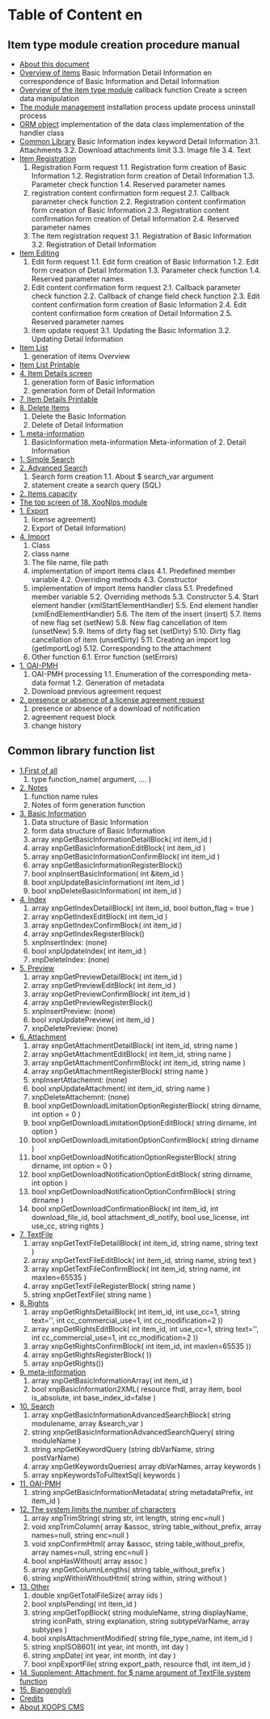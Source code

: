 # Table of Content en
## Item type module creation procedure manual
* [About this document](book/itemtype/intro.md)
* [Overview of items](book/itemtype/item.md)
 Basic Information
 Detail Information
 en correspondence of Basic Information and Detail Information
* [Overview of the item type module](book/itemtype/itemtype.md)
	callback function
	Create a screen
	data manipulation
* [The module management](book/itemtype/module.md)
	 installation process
	 update process
	 uninstall process
* [ORM object](book/itemtype/orm.md)
	implementation of the data class
	implementation of the handler class
* [Common Library](book/itemtype/commonlib.md)
	Basic Information
	index keyword
	Detail Information
	3.1. Attachments
	3.2. Download attachments limit
	3.3. Image file
	3.4. Text
* [Item Registration](book/itemtype/register.md)
	1. Registration Form request
		1.1. Registration form creation of Basic Information
		1.2. Registration form creation of Detail Information
		1.3. Parameter check function
		1.4. Reserved parameter names
	2. registration content confirmation form request
		2.1. Callback parameter check function
		2.2. Registration content confirmation form creation of Basic Information
		2.3. Registration content confirmation form creation of Detail Information
		2.4. Reserved parameter names
	3. The item registration request
		3.1. Registration of Basic Information
		3.2. Registration of Detail Information
* [Item Editing](book/itemtype/edit.md)
	1. Edit form request
		1.1. Edit form creation of Basic Information
		1.2. Edit form creation of Detail Information
		1.3. Parameter check function
		1.4. Reserved parameter names
	2. Edit content confirmation form request
		2.1. Callback parameter check function
		2.2. Callback of change field check function
		2.3. Edit content confirmation form creation of Basic Information
		2.4. Edit content confirmation form creation of Detail Information
		2.5. Reserved parameter names
	3. item update request
		3.1. Updating the Basic Information
		3.2. Updating Detail Information
* [Item List](book/itemtype/list.md)
	1. generation of items Overview
* [Item List Printable](book/itemtype/printlist.md)
* [4. Item Details screen](book/itemtype/detail.md)
	1. generation form of Basic Information
	2. generation form of Detail Information
* [7. Item Details Printable](book/itemtype/print.md)
* [8. Delete Items](book/itemtype/delete.md)
	1. Delete the Basic Information
	2. Delete of Detail Information
* [1. meta-information](book/itemtype/metainfo.md)
	1. BasicInformation meta-information
	Meta-information of 2. Detail Information
* [1. Simple Search](book/itemtype/quicksearch.md)
* [2. Advanced Search](book/itemtype/advancedsearch.md)
	1. Search form creation
		1.1. About $ search_var argument
	1. statement create a search query (SQL)
* [2. Items capacity](book/itemtype/capacity.md)
* [The top screen of 18. XooNIps module](book/itemtype/module_top.md)
* [1. Export](book/itemtype/export.md)
	1. license agreement)
	2. Export of Detail Information)
* [4. Import](book/itemtype/import.md)
	1. Class
	2. class name
	3. The file name, file path
	4. implementation of import items class
		4.1. Predefined member variable
		4.2. Overriding methods
		4.3. Constructor
	5. implementation of import items handler class
		5.1. Predefined member variable
		5.2. Overriding methods
		5.3. Constructor
		5.4. Start element handler (xmlStartElementHandler)
		5.5. End element handler (xmlEndElementHandler)
		5.6. The item of the insert (insert)
		5.7. Items of new flag set (setNew)
		5.8. New flag cancellation of item (unsetNew)
		5.9. Items of dirty flag set (setDirty)
		5.10. Dirty flag cancellation of item (unsetDirty)
		5.11. Creating an import log (getImportLog)
		5.12. Corresponding to the attachment
	6. Other function
		6.1. Error function (setErrors)
* [1. OAI-PMH](book/itemtype/oaipmh.md)
	1. OAI-PMH processing
	1.1. Enumeration of the corresponding meta-data format
	1.2. Generation of metadata
	1. Download previous agreement request
* [2. presence or absence of a license agreement request](book/itemtype/)
	1. presence or absence of a download of notification
	2. agreement request block
	3. change history
## Common library function list
* [1.First of all](book/commonlib/intro.md)
	1. type function_name( argument, …. )
* [2. Notes](book/commonlib/notice.md)
	1. function name rules
	2. Notes of form generation function
* [3. Basic Information](book/commonlib/basicinfo.md)
	1. Data structure of Basic Information
	2. form data structure of Basic Information
	3. array xnpGetBasicInformationDetailBlock( int item_id )
	4. array xnpGetBasicInformationEditBlock( int item_id )
	5. array xnpGetBasicInformationConfirmBlock( int item_id )
	6. array xnpGetBasicInformationRegisterBlock()
	7. bool xnpInsertBasicInformation( int &item_id )
	8. bool xnpUpdateBasicInformation( int item_id )
	9. bool xnpDeleteBasicInformation( int item_id )
* [4. Index](book/commonlib/itemindex.md)
	1. array xnpGetIndexDetailBlock( int item_id, bool button_flag = true )
	2. array xnpGetIndexEditBlock( int item_id )
	3. array xnpGetIndexConfirmBlock( int item_id )
	4. array xnpGetIndexRegisterBlock()
	5. xnpInsertIndex: (none)
	6. bool xnpUpdateIndex( int item_id )
	7. xnpDeleteIndex: (none)
* [5. Preview](book/commonlib/preview.md)
	1. array xnpGetPreviewDetailBlock( int item_id )
	2. array xnpGetPreviewEditBlock( int item_id )
	3. array xnpGetPreviewConfirmBlock( int item_id )
	4. array xnpGetPreviewRegisterBlock()
	5. xnpInsertPreview: (none)
	6. bool xnpUpdatePreview( int item_id )
	7. xnpDeletePreview: (none)
* [6. Attachment](book/commonlib/attachment.md)
	1. array xnpGetAttachmentDetailBlock( int item_id, string name )
	2. array xnpGetAttachmentEditBlock( int item_id, string name )
	3. array xnpGetAttachmentConfirmBlock( int item_id, string name )
	4. array xnpGetAttachmentRegisterBlock( string name )
	5. xnpInsertAttachemnt: (none)
	6. bool xnpUpdateAttachment( int item_id, string name )
	7. xnpDeleteAttachemnt: (none)
	8. bool xnpGetDownloadLimitationOptionRegisterBlock( string dirname, int option = 0 )
	9. bool xnpGetDownloadLimitationOptionEditBlock( string dirname, int option )
	10. bool xnpGetDownloadLimitationOptionConfirmBlock( string dirname )
	11. bool xnpGetDownloadNotificationOptionRegisterBlock( string dirname, int option = 0 )
	12. bool xnpGetDownloadNotificationOptionEditBlock( string dirname, int option )
	13. bool xnpGetDownloadNotificationOptionConfirmBlock( string dirname )
	14. bool xnpGetDownloadConfirmationBlock( int item_id, int download_file_id, bool attachment_dl_notify, bool use_license, int use_cc, string rights )
* [7. TextFile](book/commonlib/textfile.md)
	1. array xnpGetTextFileDetailBlock( int item_id, string name, string text )
	2. array xnpGetTextFileEditBlock( int item_id, string name, string text )
	3. array xnpGetTextFileConfirmBlock( int item_id, string name, int maxlen=65535 )
	4. array xnpGetTextFileRegisterBlock( string name )
	5. string xnpGetTextFile( string name )
* [8. Rights](book/commonlib/rights.md)
	1. array xnpGetRightsDetailBlock( int item_id, int use_cc=1, string text='', int cc_commercial_use=1, int cc_modification=2 ))
	2. array xnpGetRightsEditBlock( int item_id, int use_cc=1, string text='', int cc_commercial_use=1, int cc_modification=2 ))
	3. array xnpGetRightsConfirmBlock( int item_id, int maxlen=65535 ))
	4. array xnpGetRightsRegisterBlock( ))
	5. array xnpGetRights())
* [9. meta-information](book/commonlib/metainfo.md)
	1. array xnpGetBasicInformationArray( int item_id )
	2. bool xnpBasicInformation2XML( resource fhdl, array item, bool is_absolute, int base_index_id=false )
* [10. Search](book/commonlib/search.md)
	1. array xnpGetBasicInformationAdvancedSearchBlock( string modulename, array &search_var )
	2. string xnpGetBasicInformationAdvancedSearchQuery( string moduleName )
	3. string xnpGetKeywordQuery (string dbVarName, string postVarName)
	4. array xnpGetKeywordsQueries( array dbVarNames, array keywords )
	5. array xnpKeywordsToFulltextSql( keywords )
* [11. OAI-PMH](book/commonlib/oaipmh.md)
	1. string xnpGetBasicInformationMetadata( string metadataPrefix, int item_id )
* [12. The system limits the number of characters](book/commonlib/lengthlimit.md)
	1. array xnpTrimString( string str, int length, string enc=null )
	2. void xnpTrimColumn( array &assoc, string table_without_prefix, array names=null, string enc=null )
	3. void xnpConfirmHtml( array &assoc, string table_without_prefix, array names=null, string enc=null )
	4. bool xnpHasWithout( array assoc )
	5. array xnpGetColumnLengths( string table_without_prefix )
	6. string xnpWithinWithoutHtml( string within, string without )
* [13. Other](book/commonlib/others.md)
	1. double xnpGetTotalFileSize( array iids )
	2. bool xnpIsPending( int item_id )
	3. string xnpGetTopBlock( string moduleName, string displayName, string iconPath, string explanation, string subtypeVarName, array subtypes )
	4. bool xnpIsAttachmentModified( string file_type_name, int item_id )
	5. string xnpISO8601( int year, int month, int day )
	6. string xnpDate( int year, int month, int day )
	7. bool xnpExportFile( string export_path, resource fhdl, int item_id )
* [14. Supplement: Attachment, for $ name argument of TextFile system function](book/commonlib/auxil.md)
* [15. Biangenglvli](book/commonlib/changelog.md)
* [Credits](book/9credits.md)
* [About XOOPS CMS](book/10aboutxoops.md)
